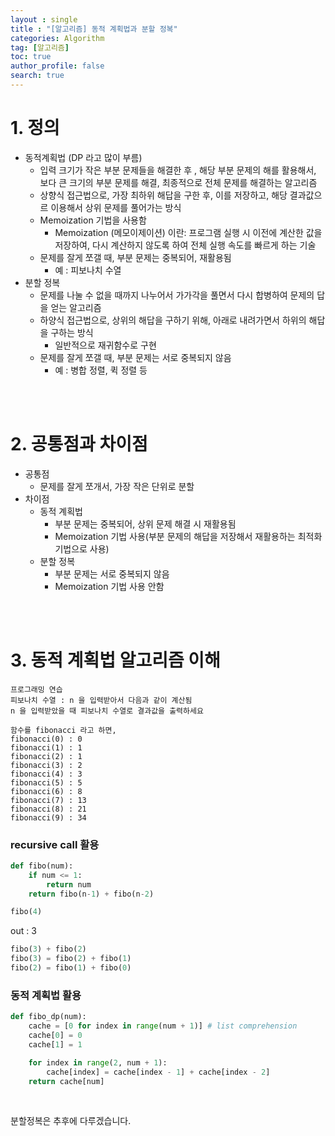 ```yaml
---
layout : single
title : "[알고리즘] 동적 계획법과 분할 정복"
categories: Algorithm
tag: [알고리즘]
toc: true
author_profile: false
search: true
---
```


# 1. 정의

- 동적계획법 (DP 라고 많이 부름)
    - 입력 크기가 작은 부분 문제들을 해결한 후 , 해당 부분 문제의 해를 활용해서, 보다 큰 크기의 부분 문제를 해결, 최종적으로 전체 문제를 해결하는 알고리즘
    - 상향식 접근법으로, 가장 최하위 해답을 구한 후, 이를 저장하고, 해당 결과값으르 이용해서 상위 문제를 풀어가는 방식
    - Memoization 기법을 사용함
        - Memoization (메모이제이션) 이란: 프로그램 실행 시 이전에 계산한 값을 저장하여, 다시 계산하지 않도록 하여 전체 실행 속도를 빠르게 하는 기술
    - 문제를 잘게 쪼갤 때, 부분 문제는 중복되어, 재활용됨
        - 예 : 피보나치 수열
- 분할 정복
    - 문제를 나눌 수 없을 때까지 나누어서 가가각을 풀면서 다시 합병하여 문제의 답을 얻는 알고리즘
    - 하양식 접근법으로, 상위의 해답을 구하기 위해, 아래로 내려가면서 하위의 해답을 구하는 방식
        - 일반적으로 재귀함수로 구현
    - 문제를 잘게 쪼갤 때, 부분 문제는 서로 중복되지 않음
        - 예 : 병합 정렬, 퀵 정렬 등
        
<br/>
<br/>

# 2. 공통점과 차이점

- 공통점
    - 문제를 잘게 쪼개서, 가장 작은 단위로 분할
- 차이점
    - 동적 계획법
        - 부분 문제는 중복되어, 상위 문제 해결 시 재활용됨
        - Memoization 기법 사용(부분 문제의 해답을 저장해서 재활용하는 최적화 기법으로 사용)
    - 분할 정복
        - 부분 문제는 서로 중복되지 않음
        - Memoization 기법 사용 안함

<br/>
<br/>

# 3. 동적 계획법 알고리즘 이해

```
프로그래밍 연습
피보나치 수열 : n 을 입력받아서 다음과 같이 계산됨
n 을 입력받았을 때 피보나치 수열로 결과값을 출력하세요
```

```
함수를 fibonacci 라고 하면,
fibonacci(0) : 0
fibonacci(1) : 1
fibonacci(2) : 1
fibonacci(3) : 2
fibonacci(4) : 3
fibonacci(5) : 5
fibonacci(6) : 8
fibonacci(7) : 13
fibonacci(8) : 21
fibonacci(9) : 34
```

### recursive call 활용

```python
def fibo(num):
    if num <= 1:
		return num
	return fibo(n-1) + fibo(n-2)
```

```python
fibo(4)
```

out : 3

```python
fibo(3) + fibo(2)
fibo(3) = fibo(2) + fibo(1)
fibo(2) = fibo(1) + fibo(0)
```

### 동적 계획법 활용

```python
def fibo_dp(num):
	cache = [0 for index in range(num + 1)] # list comprehension
	cache[0] = 0
	cache[1] = 1

	for index in range(2, num + 1):
		cache[index] = cache[index - 1] + cache[index - 2]
	return cache[num]
```

<br/>

분할정복은 추후에 다루겠습니다.